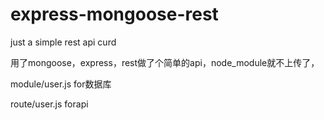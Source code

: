 # express-mongoose-rest
just a simple rest api curd

用了mongoose，express，rest做了个简单的api，node_module就不上传了，

module/user.js  for数据库

route/user.js forapi

